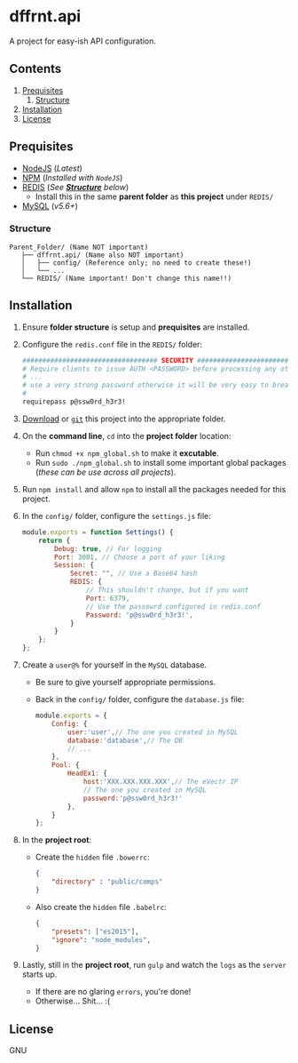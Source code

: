 # dffrnt.api
A project for easy-ish API configuration.

## Contents

1. [Prequisites](#prequisites)
   1. [Structure](#structure)
1. [Installation](#installation)
1. [License](#license)

## Prequisites
* [NodeJS](https://nodejs.org/en/) (_Latest_)
* [NPM](https://nodejs.org/en/) (_Installed with `NodeJS`_)
* [REDIS](https://redis.io/download) (_See **[Structure](#structure)** below_)
  * Install this in the same **parent folder** as **this project** under `REDIS/`
* [MySQL](https://dev.mysql.com/downloads/mysql/) (_v5.6+_)
  
### Structure

```
Parent_Folder/ (Name NOT important)
   ├── dffrnt.api/ (Name also NOT important)
   │   ├── config/ (Reference only; no need to create these!)
   │   └── ...
   └── REDIS/ (Name important! Don't change this name!!)
```

## Installation
1. Ensure **folder structure** is setup and **prequisites** are installed.
1. Configure the `redis.conf` file in the `REDIS/` folder:

   ```bash
   ################################## SECURITY ###################################
   # Require clients to issue AUTH <PASSWORD> before processing any other
   # ...
   # use a very strong password otherwise it will be very easy to break.
   #
   requirepass p@ssw0rd_h3r3!
   ```
1. [Download](https://github.com/LeShaunJ/dffrnt.api/archive/master.zip) or [`git`](https://github.com/LeShaunJ/dffrnt.api.git) this project into the appropriate folder.
1. On the **command line**, `cd` into the **project folder** location:
   * Run `chmod +x npm_global.sh` to make it **excutable**.
   * Run `sudo ./npm_global.sh` to install some important global packages (_these can be use across all projects_).
1. Run `npm install` and allow `npm` to install all the packages needed for this project.
1. In the `config/` folder, configure the `settings.js` file:

   ```javascript
   module.exports = function Settings() {
       return {
           Debug: true, // For logging
           Port: 3001, // Choose a port of your liking
           Session: {
               Secret: "", // Use a Base64 hash 
               REDIS: {
                   // This shouldn't change, but if you want
                   Port: 6379, 
                   // Use the passowrd configured in redis.conf
                   Password: 'p@ssw0rd_h3r3!',
               }
           }
       };  
   };
   ```
1. Create a `user@%` for yourself in the `MySQL` database.
   * Be sure to give yourself appropriate permissions.
   * Back in the `config/` folder, configure the `database.js` file:
   
     ```javascript
     module.exports = {
         Config: {
             user:'user',// The one you created in MySQL
             database:'database',// The DB
             // ...
         },
         Pool: {
             HeadEx1: {
                 host:'XXX.XXX.XXX.XXX',// The eVectr IP
                 // The one you created in MySQL 
                 password:'p@ssw0rd_h3r3!' 
             },
         }
     };
     ```
1. In the **project root**: 
   * Create the `hidden` file `.bowerrc`:
   
      ```json
      {
          "directory" : "public/comps"
      }
      ```
   * Also create the `hidden` file `.babelrc`:
   
      ```json
      {
          "presets": ["es2015"],
          "ignore": "node_modules",
      }
      ```
1. Lastly, still in the **project root**, run `gulp` and watch the `logs` as the `server` starts up.
   * If there are no glaring `errors`, you're done!
   * Otherwise... Shit... :(
   
## License

GNU
